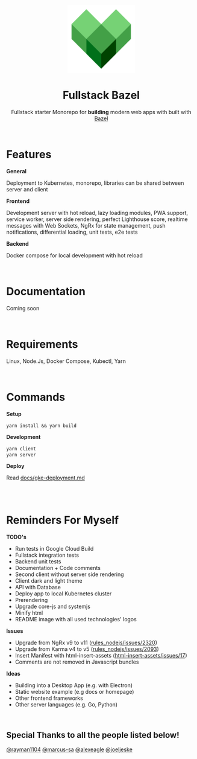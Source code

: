 <div align="center">
  <a href="https://github.com/flolu/fullstack-bazel">
    <img width="180px" height="auto" src="./services/client/assets/icons/icon-192x192.png" />
  </a>
  <br>
  <h1>Fullstack Bazel</h1>
  <p>
    Fullstack starter Monorepo for <strong>building</strong> modern web apps with built with <a href="https://bazel.build">Bazel</a>
  </p>
</div>

<br>

# Features

**General**

Deployment to Kubernetes, monorepo, libraries can be shared between server and client

**Frontend**

Development server with hot reload, lazy loading modules, PWA support, service worker, server side rendering, perfect Lighthouse score, realtime messages with Web Sockets, NgRx for state management, push notifications, differential loading, unit tests, e2e tests

**Backend**

Docker compose for local development with hot reload

<br>

# Documentation

Coming soon

<br>

# Requirements

Linux, Node.Js, Docker Compose, Kubectl, Yarn

<br>

# Commands

**Setup**

```
yarn install && yarn build
```

**Development**

```
yarn client
yarn server
```

**Deploy**

Read [docs/gke-deployment.md](docs/gke-deployment.md)

<br>
<br>

# Reminders For Myself

**TODO's**

- Run tests in Google Cloud Build
- Fullstack integration tests
- Backend unit tests
- Documentation + Code comments
- Second client without server side rendering
- Client dark and light theme
- API with Database
- Deploy app to local Kubernetes cluster
- Prerendering
- Upgrade core-js and systemjs
- Minify html
- README image with all used technologies' logos

**Issues**

- Upgrade from NgRx v9 to v11 ([rules_nodejs/issues/2320](https://github.com/bazelbuild/rules_nodejs/issues/2320))
- Upgrade from Karma v4 to v5 ([rules_nodejs/issues/2093](https://github.com/bazelbuild/rules_nodejs/issues/2093))
- Insert Manifest with html-insert-assets ([html-insert-assets/issues/17](https://github.com/jbedard/html-insert-assets/issues/17))
- Comments are not removed in Javascript bundles

**Ideas**

- Building into a Desktop App (e.g. with Electron)
- Static website example (e.g docs or homepage)
- Other frontend frameworks
- Other server languages (e.g. Go, Python)

<br>

## Special Thanks to all the people listed below!

[@rayman1104](https://github.com/rayman1104) [@marcus-sa](https://github.com/marcus-sa) [@alexeagle](https://github.com/alexeagle) [@joeljeske](https://github.com/joeljeske)
